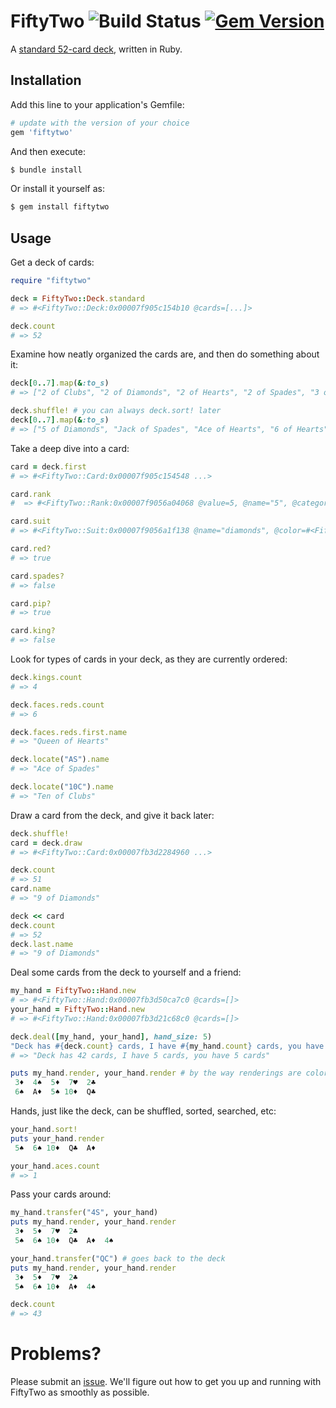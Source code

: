 # FiftyTwo ![Build Status](https://github.com/kevinstuffandthings/fiftytwo/actions/workflows/ruby.yml/badge.svg) [![Gem Version](https://badge.fury.io/rb/fiftytwo.svg)](https://badge.fury.io/rb/fiftytwo)

A [standard 52-card deck](https://en.wikipedia.org/wiki/Standard_52-card_deck), written in Ruby.

## Installation
Add this line to your application's Gemfile:

```ruby
# update with the version of your choice
gem 'fiftytwo'
```

And then execute:

```bash
$ bundle install
```

Or install it yourself as:

```bash
$ gem install fiftytwo
```

## Usage
Get a deck of cards:
```ruby
require "fiftytwo"

deck = FiftyTwo::Deck.standard
# => #<FiftyTwo::Deck:0x00007f905c154b10 @cards=[...]>

deck.count
# => 52
```

Examine how neatly organized the cards are, and then do something about it:
```ruby
deck[0..7].map(&:to_s)
# => ["2 of Clubs", "2 of Diamonds", "2 of Hearts", "2 of Spades", "3 of Clubs", "3 of Diamonds", "3 of Hearts", "3 of Spades"]

deck.shuffle! # you can always deck.sort! later
deck[0..7].map(&:to_s)
# => ["5 of Diamonds", "Jack of Spades", "Ace of Hearts", "6 of Hearts", "9 of Hearts", "2 of Diamonds", "3 of Spades", "7 of Spades"]
```

Take a deep dive into a card:
```ruby
card = deck.first
# => #<FiftyTwo::Card:0x00007f905c154548 ...>

card.rank
#  => #<FiftyTwo::Rank:0x00007f9056a04068 @value=5, @name="5", @category=:pip>

card.suit
# => #<FiftyTwo::Suit:0x00007f9056a1f138 @name="diamonds", @color=#<FiftyTwo::Suit::Color:0x00007f9056a1f638 @name="red", @rgb="ff0000">, @symbol="♦">

card.red?
# => true

card.spades?
# => false

card.pip?
# => true

card.king?
# => false
```

Look for types of cards in your deck, as they are currently ordered:
```ruby
deck.kings.count
# => 4

deck.faces.reds.count
# => 6

deck.faces.reds.first.name
# => "Queen of Hearts"

deck.locate("AS").name
# => "Ace of Spades"

deck.locate("10C").name
# => "Ten of Clubs"
```

Draw a card from the deck, and give it back later:
```ruby
deck.shuffle!
card = deck.draw
# => #<FiftyTwo::Card:0x00007fb3d2284960 ...>

deck.count
# => 51
card.name
# => "9 of Diamonds"

deck << card
deck.count
# => 52
deck.last.name
# => "9 of Diamonds"
```

Deal some cards from the deck to yourself and a friend:
```ruby
my_hand = FiftyTwo::Hand.new
# => #<FiftyTwo::Hand:0x00007fb3d50ca7c0 @cards=[]>
your_hand = FiftyTwo::Hand.new
# => #<FiftyTwo::Hand:0x00007fb3d21c68c0 @cards=[]>

deck.deal([my_hand, your_hand], hand_size: 5)
"Deck has #{deck.count} cards, I have #{my_hand.count} cards, you have #{your_hand.count} cards"
# => "Deck has 42 cards, I have 5 cards, you have 5 cards"

puts my_hand.render, your_hand.render # by the way renderings are colored red/black in your terminal, just like the suit!
 3♦  4♠  5♦  7♥  2♣
 6♠  A♦  5♠ 10♦  Q♣
```

Hands, just like the deck, can be shuffled, sorted, searched, etc:
```ruby
your_hand.sort!
puts your_hand.render
 5♠  6♠ 10♦  Q♣  A♦

your_hand.aces.count
# => 1
```

Pass your cards around:
```ruby
my_hand.transfer("4S", your_hand)
puts my_hand.render, your_hand.render
 3♦  5♦  7♥  2♣
 5♠  6♠ 10♦  Q♣  A♦  4♠

your_hand.transfer("QC") # goes back to the deck
puts my_hand.render, your_hand.render
 3♦  5♦  7♥  2♣
 5♠  6♠ 10♦  A♦  4♠

deck.count
# => 43
```

# Problems?
Please submit an [issue](https://github.com/kevinstuffandthings/fiftytwo/issues).
We'll figure out how to get you up and running with FiftyTwo as smoothly as possible.
